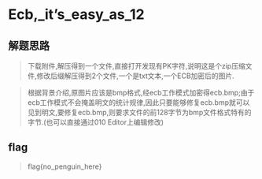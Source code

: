 # Ecb,_it’s_easy_as_12

## 解题思路

> 下载附件,解压得到一个文件,直接打开发现有PK字符,说明这是个zip压缩文件,修改后缀解压得到2个文件,一个是txt文本,一个ECB加密后的图片.

> 根据背景介绍,原图片应该是bmp格式,经ecb工作模式加密得ecb.bmp;由于ecb工作模式不会掩盖明文的统计规律,因此只要能够修复ecb.bmp就可以见到明文,要修复ecb.bmp,则要求文件的前128字节为bmp文件格式特有的字节.(也可以直接通过010 Editor上编辑修改)

## flag

> flag{no_penguin_here}